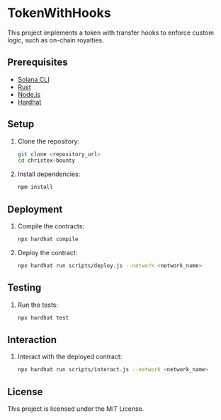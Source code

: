 # TokenWithHooks

This project implements a token with transfer hooks to enforce custom logic, such as on-chain royalties.

## Prerequisites

- [Solana CLI](https://solana.com/docs/getting-started/installation)
- [Rust](https://www.rust-lang.org/tools/install)
- [Node.js](https://nodejs.org/)
- [Hardhat](https://hardhat.org/)

## Setup

1. Clone the repository:
    ```bash
    git clone <repository_url>
    cd christex-bounty
    ```

2. Install dependencies:
    ```bash
    npm install
    ```

## Deployment

1. Compile the contracts:
    ```bash
    npx hardhat compile
    ```

2. Deploy the contract:
    ```bash
    npx hardhat run scripts/deploy.js --network <network_name>
    ```

## Testing

1. Run the tests:
    ```bash
    npx hardhat test
    ```

## Interaction

1. Interact with the deployed contract:
    ```bash
    npx hardhat run scripts/interact.js --network <network_name>
    ```

## License

This project is licensed under the MIT License.